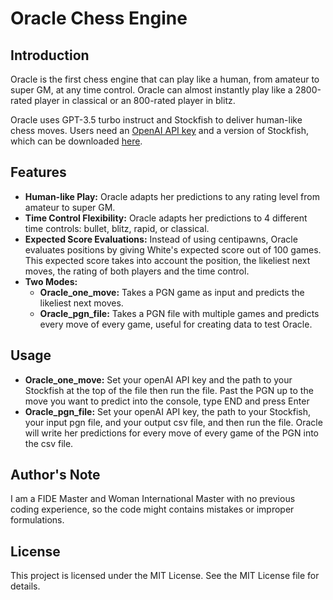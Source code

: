 # Oracle Chess Engine

## Introduction

Oracle is the first chess engine that can play like a human, from amateur to super GM, at any time control. Oracle can almost instantly play like a 2800-rated player in classical or an 800-rated player in blitz.

Oracle uses GPT-3.5 turbo instruct and Stockfish to deliver human-like chess moves. Users need an [OpenAI API key](https://platform.openai.com/api-keys) and a version of Stockfish, which can be downloaded [here](https://stockfishchess.org/download/).

## Features

- **Human-like Play:** Oracle adapts her predictions to any rating level from amateur to super GM.
- **Time Control Flexibility:** Oracle adapts her predictions to 4 different time controls: bullet, blitz, rapid, or classical.
- **Expected Score Evaluations:** Instead of using centipawns, Oracle evaluates positions by giving White's expected score out of 100 games. This expected score takes into account the position, the likeliest next moves, the rating of both players and the time control.
- **Two Modes:**
  - **Oracle_one_move:** Takes a PGN game as input and predicts the likeliest next moves.
  - **Oracle_pgn_file:** Takes a PGN file with multiple games and predicts every move of every game, useful for creating data to test Oracle.

## Usage

- **Oracle_one_move:** Set your openAI API key and the path to your Stockfish at the top of the file then run the file. Past the PGN up to the move you want to predict into the console, type END and press Enter
- **Oracle_pgn_file:** Set your openAI API key, the path to your Stockfish, your input pgn file, and your output csv file, and then run the file. Oracle will write her predictions for every move of every game of the PGN into the csv file.

## Author's Note

I am a FIDE Master and Woman International Master with no previous coding experience, so the code might contains mistakes or improper formulations. 

## License

This project is licensed under the MIT License. See the MIT License file for details. 

